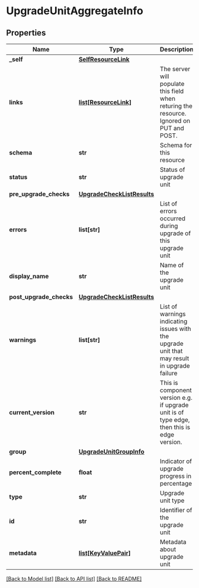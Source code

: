 # UpgradeUnitAggregateInfo

## Properties
Name | Type | Description | Notes
------------ | ------------- | ------------- | -------------
**_self** | [**SelfResourceLink**](SelfResourceLink.md) |  | [optional] 
**links** | [**list[ResourceLink]**](ResourceLink.md) | The server will populate this field when returing the resource. Ignored on PUT and POST. | [optional] 
**schema** | **str** | Schema for this resource | [optional] 
**status** | **str** | Status of upgrade unit | [optional] 
**pre_upgrade_checks** | [**UpgradeCheckListResults**](UpgradeCheckListResults.md) |  | [optional] 
**errors** | **list[str]** | List of errors occurred during upgrade of this upgrade unit | [optional] 
**display_name** | **str** | Name of the upgrade unit | [optional] 
**post_upgrade_checks** | [**UpgradeCheckListResults**](UpgradeCheckListResults.md) |  | [optional] 
**warnings** | **list[str]** | List of warnings indicating issues with the upgrade unit that may result in upgrade failure | [optional] 
**current_version** | **str** | This is component version e.g. if upgrade unit is of type edge, then this is edge version. | [optional] 
**group** | [**UpgradeUnitGroupInfo**](UpgradeUnitGroupInfo.md) |  | [optional] 
**percent_complete** | **float** | Indicator of upgrade progress in percentage | [optional] 
**type** | **str** | Upgrade unit type | [optional] 
**id** | **str** | Identifier of the upgrade unit | [optional] 
**metadata** | [**list[KeyValuePair]**](KeyValuePair.md) | Metadata about upgrade unit | [optional] 

[[Back to Model list]](../README.md#documentation-for-models) [[Back to API list]](../README.md#documentation-for-api-endpoints) [[Back to README]](../README.md)

